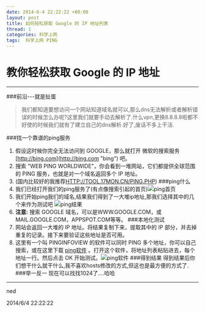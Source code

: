```yaml
---
date: 2014-6-4 22:22:22 +00:00
layout: post
title: 如何轻松获取 Google 的 IP 地址列表
thread: 1
categories: 科学上网
tags:  科学上网 PING
---
```


# 教你轻松获取 Google 的 IP 地址

------
###前沿---就是扯蛋
> 我们都知道要想访问一个网站知道域名就可以,那么dns无法解析或者解析错误的时候怎么办呢?这里我们就要手动去解析了.什么vpn,更换8.8.8.8啦都不好使的时候我们就有了建立自己的dns解析.好了,废话不多上干活.

###找一个靠谱的ping服务
1. 假设这时候你完全无法访问到 GOOGLE，那么就打开 微软的搜索服务[http://bing.com](http://bing.com "bing") 吧。
2. 搜索 "WEB PING WORLDWIDE"，你会看到一堆网站，它们都提供全球范围的 PING 服务，也就是对一个域名返回多个 IP 地址。
3. (国内比较好的我推荐[HTTP://TOOL.17MON.CN/PING.PHP](HTTP://TOOL.17MON.CN/PING.PHP "17MON"))
###ping什么
1. 我们已经打开我们的ping服务了(有点像搜索引起的首页)![ping首页](http://tblogmarkdown.qiniudn.com/ping%E6%9C%8D%E5%8A%A1%E9%A6%96%E9%A1%B5.png)
2. 我们开始ping我们的域名,结果我们得到了一大堆ip地址,那我们选择其中的几个来作为测试吧 ![ping结果](http://tblogmarkdown.qiniudn.com/ping%E7%BB%93%E6%9E%9C.png)
3.  **注意:**  搜索 GOOGLE 域名，可以是WWW.GOOGLE.COM，或 MAIL.GOOGLE.COM，APPSPOT.COM等等。
###本地化测试
1. 网站会返回一大堆的 IP 地址。将结果复制下来，提取其中的 IP 部分，并去掉重复的记录。接下来要验证这些地址是否可用。
2. 这里有一个叫 PINGINFOVIEW 的软件可以同时 PING 多个地址，你可以自己搜索，或在这里下载 [ping软件](HTTP://PAN.BAIDU.COM/S/1PJJOQMN) 。打开这个软件，将地址列表粘贴进去，每个地址一行。然后点击 OK 开始测试。![ping软件](http://tblogmarkdown.qiniudn.com/ping%E8%BD%AF%E4%BB%B6.png)
###得到结果
得到结果后你们想干什么就干什么,我不喜欢hosts修改的方式,但这也是最方便的方式了.
###举一反一
现在可以找找1024了....哈哈


---
ned

2014/6/4 22:22:22 
